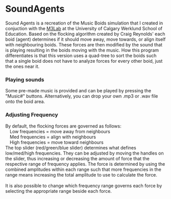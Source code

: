 # SoundAgents
Sound Agents is a recreation of the Music Boids simulation that I created in conjuction with the <a href="https://www.m3lab.org/">M3Lab</a> at the University of Calgary Werklund School of Education. Based on the flocking algorithm created by Craig Reynolds' each boid (agent) determines if it should move away, move towards, or align itself with neighbouring boids. These forces are then modified by the sound that is playing resulting in the boids moving with the music. How this program differentiates is that this version uses a quad-tree to sort the boids such that a single boid does not have to analyze forces for every other boid, just the ones near it.

### Playing sounds
Some pre-made music is provided and can be played by pressing the "Music#" buttons. Alternatively, you can drop your own .mp3 or .wav file onto the boid area.

### Adjusting Frequency
By default, the flocking forces are governed as follows:
<br>&emsp;Low frequencies = move away from neighbours
<br>&emsp;Med frequencies = align with neighbours
<br>&emsp;High frequencies = move toward neighbours
<br>The top slider (red/green/blue slider) determines what defines low/med/high frequencies. They can be adjusted by moving the handles on the slider, thus increasing or decreasing the amount of force that the respective range of frequency applies. The force is determined by using the combined amplitudes within each range such that more frequencies in the range means increasing the total amplitude to use to calculate the force.
<br>
<br>It is also possible to change which frequency range governs each force by selecting the appropriate range beside each force.
